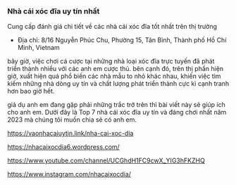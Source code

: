 ### Nhà cái xóc đĩa uy tín nhất

Cung cấp đánh giá chi tiết về các nhà cái xóc đĩa tốt nhất trên thị trường

- Địa chỉ: 8/16 Nguyễn Phúc Chu, Phường 15, Tân Bình, Thành phố Hồ Chí Minh, Vietnam

bây giờ, việc chơi cá cược tại những nhà loại xóc đĩa trực tuyến đã phát triển thành nhiều với các anh em cược thủ. bên cạnh đó, trên thị phần hiện giờ, xuất hiện quá phổ biến các nhà mẫu to nhỏ khác nhau, khiến việc tìm kiếm những nhà dòng uy tín và chất lượng phát triển thành cực kì cạnh tranh hơn bao giờ hết.

giả dụ anh em đang gặp phải những trắc trở trên thì bài viết này sẽ giúp ích cho anh em. Dưới đây là Top 7 nhà cái xóc đĩa uy tín và đáng chơi nhất năm 2023 mà chúng tôi muốn chia sẻ có anh em.

https://vaonhacaiuytin.link/nha-cai-xoc-dia

https://nhacaixocdia6.wordpress.com/

https://www.youtube.com/channel/UCGhdH1FC9cwX_YIG3hFKZHQ

https://www.instagram.com/nhacaixocdia/
